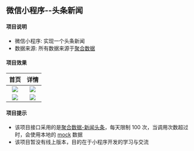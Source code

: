 ## 微信小程序--头条新闻

#### 项目说明

* 微信小程序: 实现一个头条新闻
* 数据来源: 所有数据来源于[聚合数据](https://www.juhe.cn/)

#### 项目效果

首页            |  详情
:-------------------------:|:-------------------------:
![](https://user-images.githubusercontent.com/20694238/59890837-6282d700-9405-11e9-95ce-8273c140082b.PNG)  |  ![](https://user-images.githubusercontent.com/20694238/59890844-644c9a80-9405-11e9-835c-b30964919718.PNG)
![](https://user-images.githubusercontent.com/20694238/59890842-644c9a80-9405-11e9-9b8b-e0bab3b3b470.PNG)  |  ![](https://user-images.githubusercontent.com/20694238/59890840-631b6d80-9405-11e9-9b0c-48dd043d434e.PNG)


#### 项目提示

- 该项目接口采用的是[聚合数据-新闻头条](https://www.juhe.cn/docs/api/id/235)，每天限制 100 次，当调用次数超过时，会使用本地的 [mock](https://github.com/KuangPF/wxAPP_toutiaoNews/tree/master/mocks) 数据
- 该项目暂没有线上版本，目的在于小程序开发的学习与交流

